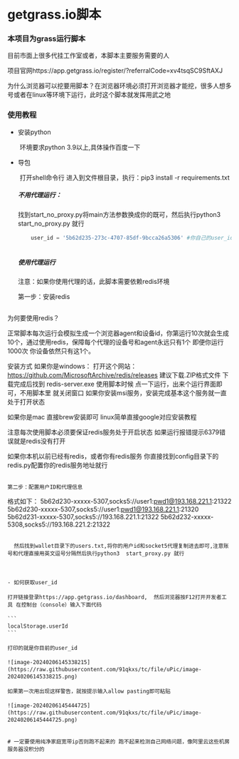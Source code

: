 # getgrass.io脚本

### 本项目为grass运行脚本

目前市面上很多代挂工作室或者，本脚本主要服务需要的人

项目官网https://app.getgrass.io/register/?referralCode=xv4tsqSC9SftAXJ

为什么浏览器可以挖要用脚本？在浏览器环境必须打开浏览器才能挖，很多人想多号或者在linux等环境下运行，此时这个脚本就发挥用武之地

### 使用教程

- 安装python

  ​	环境要求python 3.9以上,具体操作百度一下

- 导包

  ​	打开shell命令行 进入到文件根目录，执行：pip3 install -r requirements.txt

  ##### 不用代理运行：

  找到start_no_proxy.py将main方法参数换成你的既可，然后执行python3  start_no_proxy.py 就行

  ~~~python
      user_id = '5b62d235-273c-4707-85df-9bcca26a5306' #你自己的user_id
    
  ~~~

  ##### 使用代理运行

  注意：如果你使用代理的话，此脚本需要依赖redis环境

  第一步：安装redis

  ~~~
为何要使用redis？
  
正常脚本每次运行会模拟生成一个浏览器agent和设备id，你第运行10次就会生成10个，通过使用redis，保障每个代理的设备号和agent永远只有1个
  即便你运行1000次 你设备依然只有这1个。
  
  安装方式
  如果你是windows：
  打开这个网站：https://github.com/MicrosoftArchive/redis/releases
  建议下载.ZIP格式文件
  下载完成后找到 redis-server.exe 
  使用脚本时候 点一下运行，出来个运行界面即可，不用脚本里 就关闭窗口
  如果你安装msi服务，安装完成基本这个服务就一直处于打开状态
  
  如果你是mac
  直接brew安装即可
  linux简单直接google对应安装教程
  
  注意每次使用脚本必须要保证redis服务处于开启状态
  如果运行报错提示6379错误就是redis没有打开
  
  如果你本机以前已经有redis，或者你有redis服务
  你直接找到config目录下的redis.py配置你的redis服务地址就行
  
  ~~~
  
  第二步：配置用户ID和代理信息

  ~~~
  格式如下：
  5b62d230-xxxxx-5307,socks5://user1:pwd1@193.168.221.1:21322
  5b62d230-xxxxx-5307,socks5://user1:pwd1@193.168.221.1:21320
  5b62d231-xxxxx-5307,socks5://193.168.221.1:21322
  5b62d232-xxxxx-5308,socks5://193.168.221.2:21322
  ~~~

 	然后找到wallet目录下的users.txt,将你的用户id和socket5代理复制进去即可,注意账号和代理直接用英文逗号分隔然后执行python3  start_proxy.py 就行



- 如何获取user_id

  打开链接登录https://app.getgrass.io/dashboard,  然后浏览器按F12打开开发者工具 在控制台（console）输入下面代码

  ```
  localStorage.userId
  ```

  打印的就是你目前的user_id

  ![image-20240206145338215](https://raw.githubusercontent.com/91qkxs/tc/file/uPic/image-20240206145338215.png)

  如果第一次用出现这样警告，就按提示输入allow pasting即可粘贴

  ![image-20240206145444725](https://raw.githubusercontent.com/91qkxs/tc/file/uPic/image-20240206145444725.png)


# 一定要使用纯净家庭宽带ip否则跑不起来的 跑不起来检测自己网络问题，像阿里云这些机房服务器没积分的